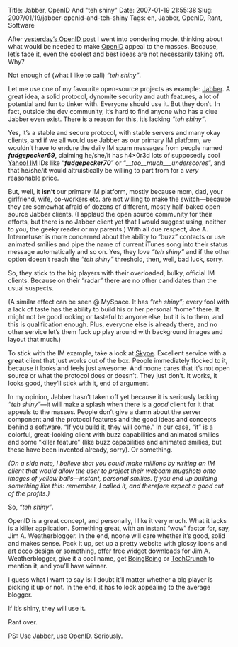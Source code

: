 Title: Jabber, OpenID And "teh shiny"
Date: 2007-01-19 21:55:38
Slug: 2007/01/19/jabber-openid-and-teh-shiny
Tags: en, Jabber, OpenID, Rant, Software


After [yesterday’s OpenID post][1] I went into pondering mode, thinking about
what would be needed to make [OpenID][2] appeal to the masses. Because, let’s
face it, even the coolest and best ideas are not necessarily taking off. Why?

Not enough of (what I like to call) _“teh shiny”_.

Let me use one of my favourite open-source projects as example: [Jabber][3]. A
great idea, a solid protocol, dynomite security and auth features, a lot of
potential and fun to tinker with. Everyone should use it. But they don’t. In
fact, outside the dev community, it’s hard to find anyone who has a clue
Jabber even exist. There is a reason for this, it’s lacking _“teh shiny”_.

Yes, it’s a stable and secure protocol, with stable servers and many okay
clients, and if we all would use Jabber as our primary IM platform, we
wouldn’t have to endure the daily IM spam messages from people named
___fudgepecker69___, claiming he/she/it has h4×0r3d lots of supposedly cool
[Yahoo! IM][4] IDs like “___fudgepecker70___” or
“___too__much___underscores_”, and that he/she/it would altruistically be
willing to part from for a _very_ reasonable price.

But, well, it **isn’t** our primary IM platform, mostly because mom, dad, your
girlfriend, wife, co-workers etc. are not willing to make the switch—because
they are somewhat afraid of dozens of different, mostly half-baked open-source
Jabber clients. (I applaud the open source community for their efforts, but
there is no Jabber client yet that I would suggest using, neither to you, the
geeky reader or my parents.) With all due respect, Joe A. Internetuser is more
concerned about the ability to “buzz” contacts or use animated smilies and
pipe the name of current iTunes song into their status message automatically
and so on. Yes, they love _“teh shiny”_ and if the other option doesn’t reach
the _“teh shiny”_ threshold, then, well, bad luck, sorry.

So, they stick to the big players with their overloaded, bulky, official IM
clients. Because on their “radar” there are no other candidates than the usual
suspects.

(A similar effect can be seen @ MySpace. It has _“teh shiny”_; every fool with
a lack of taste has the ability to build his or her personal “home” there. It
might not be good looking or tasteful to anyone else, but it is to them, and
this is qualification enough. Plus, everyone else is already there, and no
other service let’s them fuck up play around with background images and layout
that much.)

To stick with the IM example, take a look at [Skype][5]. Excellent service
with a **great** client that just works out of the box. People immediately
flocked to it, because it looks and feels just awesome. And noone cares that
it’s not open source or what the protocol does or doesn’t. They just don’t. It
works, it looks good, they’ll stick with it, end of argument.

In my opinion, Jabber hasn’t taken off yet because it is seriously lacking
_“teh shiny”_—it will make a splash when there is a _good_ client for it that
appeals to the masses. People don’t give a damn about the server component and
the protocol features and the good ideas and concepts behind a software. “If
you build it, they will come.” In our case, “it” is a colorful, great-looking
client with buzz capabilities and animated smilies and some “killer feature”
(like buzz capabilities and animated smilies, but these have been invented
already, sorry). Or something.

_(On a side note, I believe that you could make millions by writing an IM
client that would allow the user to project their webcam mugshots onto images
of yellow balls—instant, personal smilies. If you end up building something
like this: remember, I called it, and therefore expect a good cut of the
profits.)_

So, _“teh shiny”_.

OpenID is a great concept, and personally, I like it very much. What it lacks
is a killer application. Something great, with an instant “wow” factor for,
say, Jim A. Weatherblogger. In the end, noone will care whether it’s good,
solid and makes sense. Pack it up, set up a pretty website with glossy icons
and [art deco][6] design or something, offer free widget downloads for Jim A.
Weatherblogger, give it a cool name, get [BoingBoing][7] or [TechCrunch][8] to
mention it, and you’ll have winner.

I guess what I want to say is: I doubt it’ll matter whether a big player is
picking it up or not. In the end, it has to look appealing to the average
blogger.

If it’s shiny, they will use it.

Rant over.

PS: Use [Jabber][9], use [OpenID][10]. Seriously.

   [1]: http://carlo.zottmann.org/2007/01/19/the-dawn-of-openid/
   [2]: http://www.openid.net
   [3]: http://www.jabber.org
   [4]: http://messenger.yahoo.com
   [5]: http://www.skype.com
   [6]: http://en.wikipedia.org/wiki/Art_Deco
   [7]: http://boingboing.net
   [8]: http://techcrunch.com
   [9]: http://jabber.org
   [10]: http://openid.net
